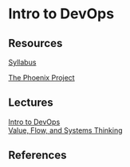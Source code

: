 # Intro to DevOps

## Resources

[Syllabus](syllabus.md)

[The Phoenix Project](https://www.amazon.com/Phoenix-Project-DevOps-Helping-Business/dp/1942788290/)

## Lectures

[Intro to DevOps](lectures/00-intro/index.html)  
[Value, Flow, and Systems Thinking](lectures/01-value-flow-systems-thinking/index.html)

## References
